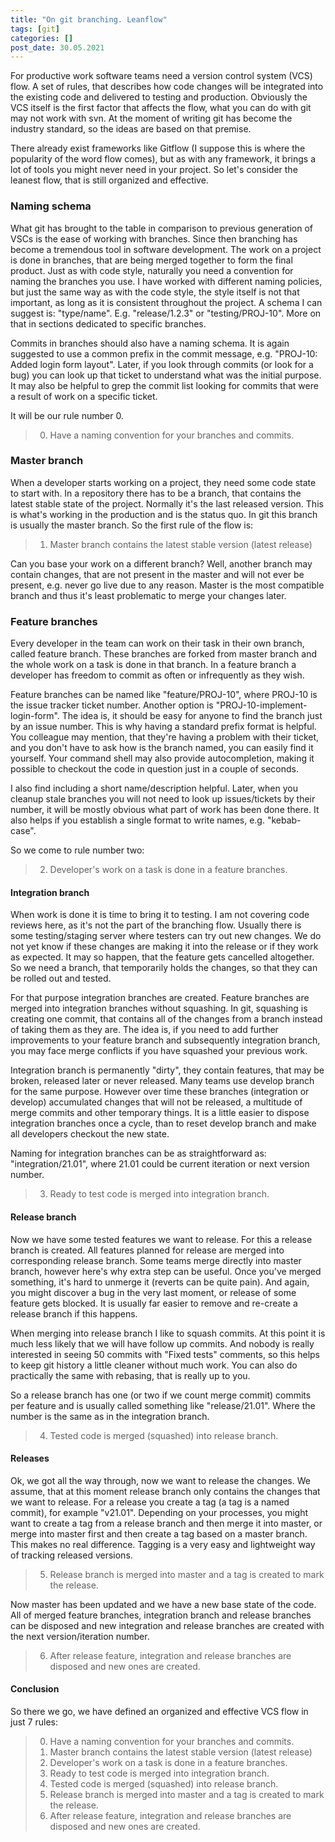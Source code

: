 ```yaml
---
title: "On git branching. Leanflow"
tags: [git]
categories: []
post_date: 30.05.2021
---
```


For productive work software teams need a version control system (VCS) flow. A set of rules, that describes how code changes will be integrated into the existing code and delivered to testing and production. Obviously the VCS itself is the first factor that affects the flow, what you can do with git may not work with svn. At the moment of writing git has become the industry standard, so the ideas are based on that premise.


There already exist frameworks like Gitflow (I suppose this is where the popularity of the word flow comes), but as with any framework, it brings a lot of tools you might never need in your project. So let's consider the leanest flow, that is still organized and effective.

<!--more-->

### Naming schema

What git has brought to the table in comparison to previous generation of VSCs is the ease of working with branches. Since then branching has become a tremendous tool in software development. The work on a project is done in branches, that are being merged together to form the final product. Just as with code style, naturally you need a convention for naming the branches you use. I have worked with different naming policies, but just the same way as with the code style, the style itself is not that important, as long as it is consistent throughout the project. A schema I can suggest is: "type/name". E.g. "release/1.2.3" or "testing/PROJ-10". More on that in sections dedicated to specific branches.


Commits in branches should also have a naming schema. It is again suggested to use a common prefix in the commit message, e.g. "PROJ-10: Added login form layout". Later, if you look through commits (or look for a bug) you can look up that ticket to understand what was the initial purpose. It may also be helpful to grep the commit list looking for commits that were a result of work on a specific ticket.


It will be our rule number 0.


> 0. Have a naming convention for your branches and commits.


### Master branch

When a developer starts working on a project, they need some code state to start with. In a repository there has to be a branch, that contains the latest stable state of the project. Normally it's the last released version. This is what's working in the production and is the status quo. In git this branch is usually the master branch. So the first rule of the flow is:

> 1. Master branch contains the latest stable version (latest release)

Can you base your work on a different branch? Well, another branch may contain changes, that are not present in the master and will not ever be present, e.g. never go live due to any reason. Master is the most compatible branch and thus it's least problematic to merge your changes later.

### Feature branches

Every developer in the team can work on their task in their own branch, called feature branch. These branches are forked from master branch and the whole work on a task is done in that branch. In a feature branch a developer has freedom to commit as often or infrequently as they wish.


Feature branches can be named like "feature/PROJ-10", where PROJ-10 is the issue tracker ticket number. Another option is "PROJ-10-implement-login-form". The idea is, it should be easy for anyone to find the branch just by an issue number. This is why having a standard prefix format is helpful. You colleague may mention, that they're having a problem with their ticket, and you don't have to ask how is the branch named, you can easily find it yourself. Your command shell may also provide autocompletion, making it possible to checkout the code in question just in a couple of seconds.


I also find including a short name/description helpful. Later, when you cleanup stale branches you will not need to look up issues/tickets by their number, it will be mostly obvious what part of work has been done there. It also helps if you establish a single format to write names, e.g. "kebab-case".


So we come to rule number two:

> 2. Developer's work on a task is done in a feature branches.


#### Integration branch

When work is done it is time to bring it to testing. I am not covering code reviews here, as it's not the part of the branching flow. Usually there is some testing/staging server where testers can try out new changes. We do not yet know if these changes are making it into the release or if they work as expected. It may so happen, that the feature gets cancelled altogether. So we need a branch, that temporarily holds the changes, so that they can be rolled out and tested.


For that purpose integration branches are created. Feature branches are merged into integration branches without squashing. In git, squashing is creating one commit, that contains all of the changes from a branch instead of taking them as they are. The idea is, if you need to add further improvements to your feature branch and subsequently integration branch, you may face merge conflicts if you have squashed your previous work.


Integration branch is permanently "dirty", they contain features, that may be broken, released later or never released. Many teams use develop branch for the same purpose. However over time these branches (integration or develop) accumulated changes that will not be released, a multitude of merge commits and other temporary things. It is a little easier to dispose integration branches once a cycle, than to reset develop branch and make all developers checkout the new state.


Naming for integration branches can be as straightforward as: "integration/21.01", where 21.01 could be current iteration or next version number.


> 3. Ready to test code is merged into integration branch.

#### Release branch

Now we have some tested features we want to release. For this a release branch is created. All features planned for release are merged into corresponding release branch. Some teams merge directly into master branch, however here's why extra step can be useful. Once you've merged something, it's hard to unmerge it (reverts can be quite pain). And again, you might discover a bug in the very last moment, or release of some feature gets blocked. It is usually far easier to remove and re-create a release branch if this happens.


When merging into release branch I like to squash commits. At this point it is much less likely that we will have follow up commits. And nobody is really interested in seeing 50 commits with "Fixed tests" comments, so this helps to keep git history a little cleaner without much work. You can also do practically the same with rebasing, that is really up to you.


So a release branch has one (or two if we count merge commit) commits per feature and is usually called something like "release/21.01". Where the number is the same as in the integration branch.


> 4. Tested code is merged (squashed) into release branch.

#### Releases

Ok, we got all the way through, now we want to release the changes. We assume, that at this moment release branch only contains the changes that we want to release. For a release you create a tag (a tag is a named commit), for example "v21.01". Depending on your processes, you might want to create a tag from a release branch and then merge it into master, or merge into master first and then create a tag based on a master branch. This makes no real difference. Tagging is a very easy and lightweight way of tracking released versions.


> 5. Release branch is merged into master and a tag is created to mark the release.


Now master has been updated and we have a new base state of the code. All of merged feature branches, integration branch and release branches can be disposed and new integration and release branches are created with the next version/iteration number.


> 6. After release feature, integration and release branches are disposed and new ones are created.


#### Conclusion

So there we go, we have defined an organized and effective VCS flow in just 7 rules:

> 0. Have a naming convention for your branches and commits.
> 1. Master branch contains the latest stable version (latest release)
> 2. Developer's work on a task is done in a feature branches.
> 3. Ready to test code is merged into integration branch.
> 4. Tested code is merged (squashed) into release branch.
> 5. Release branch is merged into master and a tag is created to mark the release.
> 6. After release feature, integration and release branches are disposed and new ones are created.
